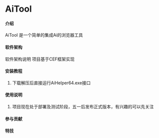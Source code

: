 # AiTool

#### 介绍
AiTool 是一个简单的集成Ai的浏览器工具

#### 软件架构
软件架构说明
项目基于CEF框架实现

#### 安装教程

1.  下载解压后直接运行AiHelper64.exe接口

#### 使用说明

1.  项目现在处于部署及测试阶段，五一后发布正式版本，有兴趣的可以先关注


#### 参与贡献


#### 特技



